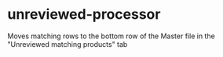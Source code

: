 # unreviewed-processor
Moves matching rows to the bottom row of the Master file in the "Unreviewed matching products" tab

